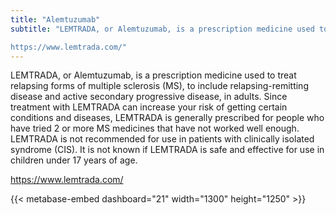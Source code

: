 ```yaml
---
title: "Alemtuzumab"
subtitle: "LEMTRADA, or Alemtuzumab, is a prescription medicine used to treat relapsing forms of multiple sclerosis (MS), to include relapsing-remitting disease and active secondary progressive disease, in adults. Since treatment with LEMTRADA can increase your risk of getting certain conditions and diseases, LEMTRADA is generally prescribed for people who have tried 2 or more MS medicines that have not worked well enough. LEMTRADA is not recommended for use in patients with clinically isolated syndrome (CIS). It is not known if LEMTRADA is safe and effective for use in children under 17 years of age.

https://www.lemtrada.com/"
---
```

LEMTRADA, or Alemtuzumab, is a prescription medicine used to treat relapsing forms of multiple sclerosis (MS), to include relapsing-remitting disease and active secondary progressive disease, in adults. Since treatment with LEMTRADA can increase your risk of getting certain conditions and diseases, LEMTRADA is generally prescribed for people who have tried 2 or more MS medicines that have not worked well enough. LEMTRADA is not recommended for use in patients with clinically isolated syndrome (CIS). It is not known if LEMTRADA is safe and effective for use in children under 17 years of age.

https://www.lemtrada.com/


{{< metabase-embed dashboard="21" width="1300" height="1250" >}}